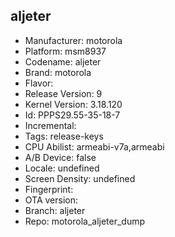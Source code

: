 ## aljeter
- Manufacturer: motorola
- Platform: msm8937
- Codename: aljeter
- Brand: motorola
- Flavor: 
- Release Version: 9
- Kernel Version: 3.18.120
- Id: PPPS29.55-35-18-7
- Incremental: 
- Tags: release-keys
- CPU Abilist: armeabi-v7a,armeabi
- A/B Device: false
- Locale: undefined
- Screen Density: undefined
- Fingerprint: 
- OTA version: 
- Branch: aljeter
- Repo: motorola_aljeter_dump
